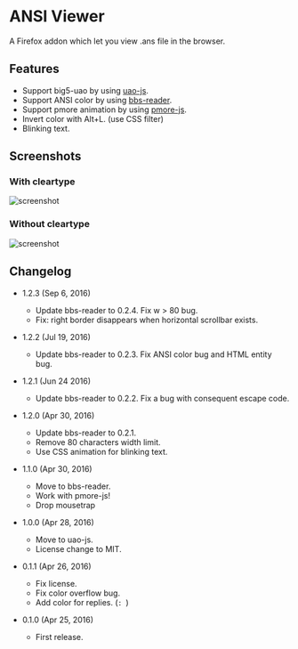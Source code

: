 ANSI Viewer
===========

A Firefox addon which let you view .ans file in the browser.

Features
--------

* Support big5-uao by using [uao-js](https://github.com/eight04/uao-js).
* Support ANSI color by using [bbs-reader](https://github.com/eight04/bbs-reader).
* Support pmore animation by using [pmore-js](https://github.com/eight04/pmore-js).
* Invert color with Alt+L. (use CSS filter)
* Blinking text.

Screenshots
-----------

### With cleartype

![screenshot](http://i.imgur.com/FS5ch99.png)

### Without cleartype

![screenshot](http://i.imgur.com/s1uUlLH.png)

Changelog
---------

* 1.2.3 (Sep 6, 2016)

	- Update bbs-reader to 0.2.4. Fix w > 80 bug.
	- Fix: right border disappears when horizontal scrollbar exists.

* 1.2.2 (Jul 19, 2016)

	- Update bbs-reader to 0.2.3. Fix ANSI color bug and HTML entity bug.

* 1.2.1 (Jun 24 2016)

	- Update bbs-reader to 0.2.2. Fix a bug with consequent escape code.

* 1.2.0 (Apr 30, 2016)

	- Update bbs-reader to 0.2.1.
	- Remove 80 characters width limit.
	- Use CSS animation for blinking text.

* 1.1.0 (Apr 30, 2016)

	- Move to bbs-reader.
	- Work with pmore-js!
	- Drop mousetrap

* 1.0.0 (Apr 28, 2016)

	- Move to uao-js.
	- License change to MIT.

* 0.1.1 (Apr 26, 2016)
    
    - Fix license.
    - Fix color overflow bug.
    - Add color for replies. (`: `)
    
* 0.1.0 (Apr 25, 2016)

    - First release.

